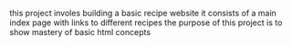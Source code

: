 this project involes building a basic recipe website
it consists of a main index page with links to different recipes
the purpose of this project is to show mastery of basic html concepts
